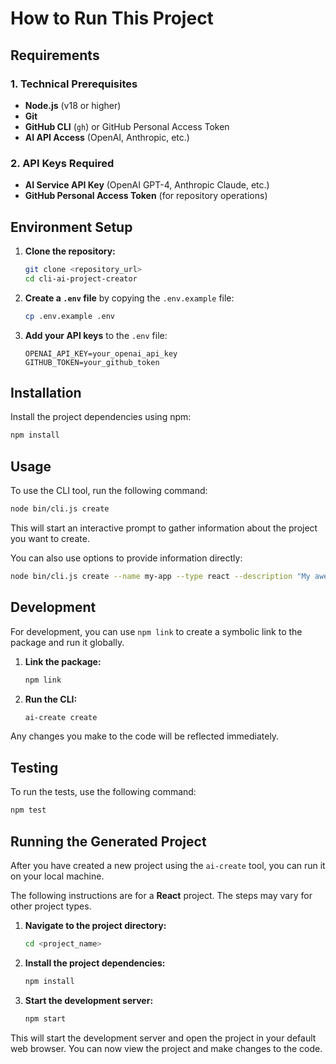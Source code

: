 # How to Run This Project

## Requirements

### 1. Technical Prerequisites
- **Node.js** (v18 or higher)
- **Git**
- **GitHub CLI** (`gh`) or GitHub Personal Access Token
- **AI API Access** (OpenAI, Anthropic, etc.)

### 2. API Keys Required
- **AI Service API Key** (OpenAI GPT-4, Anthropic Claude, etc.)
- **GitHub Personal Access Token** (for repository operations)

## Environment Setup

1.  **Clone the repository:**
    ```bash
    git clone <repository_url>
    cd cli-ai-project-creator
    ```

2.  **Create a `.env` file** by copying the `.env.example` file:
    ```bash
    cp .env.example .env
    ```

3.  **Add your API keys** to the `.env` file:
    ```
    OPENAI_API_KEY=your_openai_api_key
    GITHUB_TOKEN=your_github_token
    ```

## Installation

Install the project dependencies using npm:
```bash
npm install
```

## Usage

To use the CLI tool, run the following command:

```bash
node bin/cli.js create
```

This will start an interactive prompt to gather information about the project you want to create.

You can also use options to provide information directly:

```bash
node bin/cli.js create --name my-app --type react --description "My awesome React app"
```

## Development

For development, you can use `npm link` to create a symbolic link to the package and run it globally.

1.  **Link the package:**
    ```bash
    npm link
    ```

2.  **Run the CLI:**
    ```bash
    ai-create create
    ```

Any changes you make to the code will be reflected immediately.

## Testing

To run the tests, use the following command:

```bash
npm test
```

## Running the Generated Project

After you have created a new project using the `ai-create` tool, you can run it on your local machine.

The following instructions are for a **React** project. The steps may vary for other project types.

1.  **Navigate to the project directory:**
    ```bash
    cd <project_name>
    ```

2.  **Install the project dependencies:**
    ```bash
    npm install
    ```

3.  **Start the development server:**
    ```bash
    npm start
    ```

This will start the development server and open the project in your default web browser. You can now view the project and make changes to the code.

